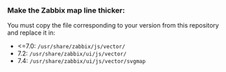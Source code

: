 ### Make the Zabbix map line thicker:

You must copy the file corresponding to your version from this repository and replace it in:
- <=7.0: `/usr/share/zabbix/js/vector/`
- 7.2: `/usr/share/zabbix/ui/js/vector/`
- 7.4: `/usr/share/zabbix/ui/js/vector/svgmap`
